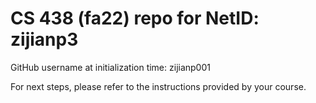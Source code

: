 # CS 438 (fa22) repo for NetID: zijianp3

GitHub username at initialization time: zijianp001

For next steps, please refer to the instructions provided by your course.
